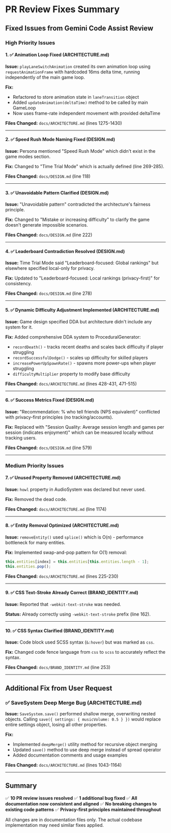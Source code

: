 # PR Review Fixes Summary

## Fixed Issues from Gemini Code Assist Review

### High Priority Issues

#### 1. ✅ Animation Loop Fixed (ARCHITECTURE.md)
**Issue:** `playLaneSwitchAnimation` created its own animation loop using `requestAnimationFrame` with hardcoded 16ms delta time, running independently of the main game loop.

**Fix:** 
- Refactored to store animation state in `laneTransition` object
- Added `updateAnimation(deltaTime)` method to be called by main GameLoop
- Now uses frame-rate independent movement with provided deltaTime

**Files Changed:** `docs/ARCHITECTURE.md` (lines 1275-1430)

---

#### 2. ✅ Speed Rush Mode Naming Fixed (DESIGN.md)
**Issue:** Persona mentioned "Speed Rush Mode" which didn't exist in the game modes section.

**Fix:** Changed to "Time Trial Mode" which is actually defined (line 269-285).

**Files Changed:** `docs/DESIGN.md` (line 118)

---

#### 3. ✅ Unavoidable Pattern Clarified (DESIGN.md)
**Issue:** "Unavoidable pattern" contradicted the architecture's fairness principle.

**Fix:** Changed to "Mistake or increasing difficulty" to clarify the game doesn't generate impossible scenarios.

**Files Changed:** `docs/DESIGN.md` (line 222)

---

#### 4. ✅ Leaderboard Contradiction Resolved (DESIGN.md)
**Issue:** Time Trial Mode said "Leaderboard-focused: Global rankings" but elsewhere specified local-only for privacy.

**Fix:** Updated to "Leaderboard-focused: Local rankings (privacy-first)" for consistency.

**Files Changed:** `docs/DESIGN.md` (line 278)

---

#### 5. ✅ Dynamic Difficulty Adjustment Implemented (ARCHITECTURE.md)
**Issue:** Game design specified DDA but architecture didn't include any system for it.

**Fix:** Added comprehensive DDA system to ProceduralGenerator:
- `recordDeath()` - tracks recent deaths and scales back difficulty if player struggling
- `recordSuccessfulDodge()` - scales up difficulty for skilled players
- `increasePowerUpSpawnRate()` - spawns more power-ups when player struggling
- `difficultyMultiplier` property to modify base difficulty

**Files Changed:** `docs/ARCHITECTURE.md` (lines 428-431, 471-515)

---

#### 6. ✅ Success Metrics Fixed (DESIGN.md)
**Issue:** "Recommendation: % who tell friends (NPS equivalent)" conflicted with privacy-first principles (no tracking/accounts).

**Fix:** Replaced with "Session Quality: Average session length and games per session (indicates enjoyment)" which can be measured locally without tracking users.

**Files Changed:** `docs/DESIGN.md` (line 579)

---

### Medium Priority Issues

#### 7. ✅ Unused Property Removed (ARCHITECTURE.md)
**Issue:** `howl` property in AudioSystem was declared but never used.

**Fix:** Removed the dead code.

**Files Changed:** `docs/ARCHITECTURE.md` (line 1174)

---

#### 8. ✅ Entity Removal Optimized (ARCHITECTURE.md)
**Issue:** `removeEntity()` used `splice()` which is O(n) - performance bottleneck for many entities.

**Fix:** Implemented swap-and-pop pattern for O(1) removal:
```typescript
this.entities[index] = this.entities[this.entities.length - 1];
this.entities.pop();
```

**Files Changed:** `docs/ARCHITECTURE.md` (lines 225-230)

---

#### 9. ✅ CSS Text-Stroke Already Correct (BRAND_IDENTITY.md)
**Issue:** Reported that `-webkit-text-stroke` was needed.

**Status:** Already correctly using `-webkit-text-stroke` prefix (line 162).

---

#### 10. ✅ CSS Syntax Clarified (BRAND_IDENTITY.md)
**Issue:** Code block used SCSS syntax (`&:hover`) but was marked as `css`.

**Fix:** Changed code fence language from `css` to `scss` to accurately reflect the syntax.

**Files Changed:** `docs/BRAND_IDENTITY.md` (line 253)

---

## Additional Fix from User Request

### ✅ SaveSystem Deep Merge Bug (ARCHITECTURE.md)
**Issue:** `SaveSystem.save()` performed shallow merge, overwriting nested objects. Calling `save({ settings: { musicVolume: 0.5 } })` would replace entire settings object, losing all other properties.

**Fix:** 
- Implemented `deepMerge()` utility method for recursive object merging
- Updated `save()` method to use deep merge instead of spread operator
- Added documentation comments and usage examples

**Files Changed:** `docs/ARCHITECTURE.md` (lines 1043-1164)

---

## Summary

✅ **10 PR review issues resolved**
✅ **1 additional bug fixed**
✅ **All documentation now consistent and aligned**
✅ **No breaking changes to existing code patterns**
✅ **Privacy-first principles maintained throughout**

All changes are in documentation files only. The actual codebase implementation may need similar fixes applied.
